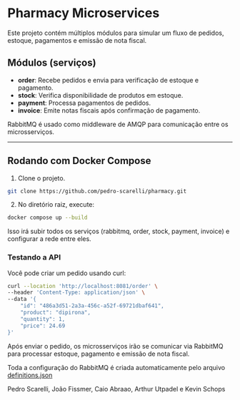 # Pharmacy Microservices

Este projeto contém múltiplos módulos para simular um fluxo de pedidos, estoque, pagamentos e emissão de nota fiscal.

## Módulos (serviços)

- **order**: Recebe pedidos e envia para verificação de estoque e pagamento.
- **stock**: Verifica disponibilidade de produtos em estoque.
- **payment**: Processa pagamentos de pedidos.
- **invoice**: Emite notas fiscais após confirmação de pagamento.

RabbitMQ é usado como middleware de AMQP para comunicação entre os microsserviços.

---

## Rodando com Docker Compose

1. Clone o projeto.

```bash
git clone https://github.com/pedro-scarelli/pharmacy.git
```
2. No diretório raiz, execute:

```bash
docker compose up --build
```
 Isso irá subir todos os serviços (rabbitmq, order, stock, payment, invoice) e configurar a rede entre eles.

### Testando a API

Você pode criar um pedido usando curl:
```bash
curl --location 'http://localhost:8081/order' \
--header 'Content-Type: application/json' \
--data '{
    "id": "486a3d51-2a3a-456c-a52f-69721dbaf641",
    "product": "dipirona",
    "quantity": 1,
    "price": 24.69
}'
```

Após enviar o pedido, os microsserviços irão se comunicar via RabbitMQ para processar estoque, pagamento e emissão de nota fiscal.

Toda a configuração do RabbitMQ é criada automaticamente pelo arquivo
[definitions.json](definitions.json)

Pedro Scarelli, João Fissmer, Caio Abraao, Arthur Utpadel e Kevin Schops
